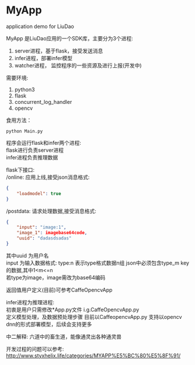 # MyApp
application demo for LiuDao

MyApp 是LiuDao应用的一个SDK库，主要分为3个进程:  
1. server进程，基于flask，接受发送消息  
2. infer进程，部署infer模型  
3. watcher进程， 监控程序的一些资源及进行上报(开发中)  

需要环境:  
1. python3
2. flask
3. concurrent_log_handler
4. opencv 

食用方法：
```
python Main.py
```
程序会运行flask和infer两个进程:   
flask进行负责server进程  
infer进程负责推理数据  

flask下接口:  
/online: 应用上线,接受json消息格式:
```json
{
    "loadmodel": true
}
```
/postdata: 请求处理数据,接受消息格式:  
```json 
{
    "input": "image:1",
    "image_1": imagebase64code,
    "uuid": "dadasdsadas"
}
```
其中uuid 为用户名  
input 为输入数据格式: type:n 表示type格式数据n组
json中必须包含type_m key的数据,其中1<m<=n  
若type为image，image需改为base64编码

返回值用户定义(目前)可参考CaffeOpencvApp  

infer进程为推理进程:  
初衷是用户只需修改*App.py文件 i.g.CaffeOpencvApp.py  
定义模型处理，及数据预处理步骤
目前以CaffeopencvApp.py 支持以opencv dnn的形式部署模型，后续会支持更多



中二解释:
六道中的畜生道，能像通灵出各种通灵兽

开发过程的问题可以参考:  http://www.styxhelix.life/categories/MYAPP%E5%BC%80%E5%8F%91/